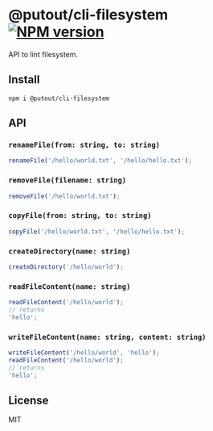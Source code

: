 # @putout/cli-filesystem [![NPM version][NPMIMGURL]][NPMURL]

[NPMIMGURL]: https://img.shields.io/npm/v/@putout/cli-filesystem.svg?style=flat&longCache=true
[NPMURL]: https://npmjs.org/package/@putout/cli-filesystem "npm"

API to lint filesystem.

## Install

```
npm i @putout/cli-filesystem
```

## API

### `renameFile(from: string, to: string)`

```js
renameFile('/hello/world.txt', '/hello/hello.txt');
```

### `removeFile(filename: string)`

```js
removeFile('/hello/world.txt');
```

### `copyFile(from: string, to: string)`

```js
copyFile('/hello/world.txt', '/hello/hello.txt');
```

### `createDirectory(name: string)`

```js
createDirectory('/hello/world');
```

### `readFileContent(name: string)`

```js
readFileContent('/hello/world');
// returns
'hello';
```

### `writeFileContent(name: string, content: string)`

```js
writeFileContent('/hello/world', 'hello');
readFileContent('/hello/world');
// returns
'hello';
```

## License

MIT
